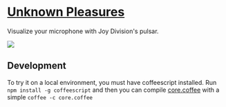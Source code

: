 # [Unknown Pleasures](https://fdelmazo.github.io/unknown-pleasures/)

Visualize your microphone with Joy Division's pulsar.

<img src='https://i.imgur.com/Imbxtu3.gif'>

## Development

To try it on a local environment, you must have coffeescript installed. Run `npm install -g coffeescript` and then you can compile [core.coffee](/core.coffee) with a simple `coffee -c core.coffee`
